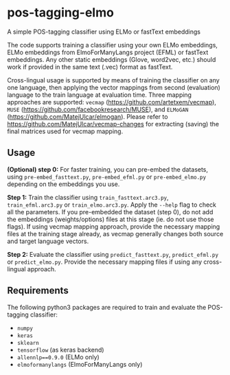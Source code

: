 # pos-tagging-elmo
A simple POS-tagging classifier using ELMo or fastText embeddings

The code supports training a classifier using your own ELMo embeddings, ELMo embeddings from ElmoForManyLangs project (EFML) or fastText embeddings.
Any other static embeddings (Glove, word2vec, etc.) should work if provided in the same text (.vec) format as fastText.

Cross-lingual usage is supported by means of training the classifier on any one language, then applying the vector mappings from second (evaluation) language to the train language  at evaluation time.
Three mapping approaches are supported: `vecmap` (https://github.com/artetxem/vecmap), `MUSE` (https://github.com/facebookresearch/MUSE), and `ELMoGAN` (https://github.com/MatejUlcar/elmogan). 
Please refer to https://github.com/MatejUlcar/vecmap-changes for extracting (saving) the final matrices used for vecmap mapping.

## Usage

**(Optional) step 0:**
For faster training, you can pre-embed the datasets, using `pre-embed_fasttext.py`, `pre-embed_efml.py` or `pre-embed_elmo.py` depending on the embeddings you use.

**Step 1:**
Train the classifier using `train_fasttext.arc3.py`, `train_efml.arc3.py` or `train_elmo.arc3.py`. Apply the `--help` flag to check all the parameters. If you pre-embedded the dataset (step 0), do not add the
embeddings (weights/options) files at this stage (ie. do not use those flags). If using vecmap mapping approach, provide the necessary mapping files at the training stage already, as vecmap generally
changes both source and target language vectors.

**Step 2:**
Evaluate the classifier using `predict_fasttext.py`, `predict_efml.py` or  `predict_elmo.py`. Provide the necessary mapping files if using any cross-lingual approach.

## Requirements
The following python3 packages are required to train and evaluate the POS-tagging classifier:

* `numpy`
* `keras`
* `sklearn`
* `tensorflow` (as keras backend)
* `allennlp==0.9.0` (ELMo only)
* `elmoformanylangs` (ElmoForManyLangs only)
